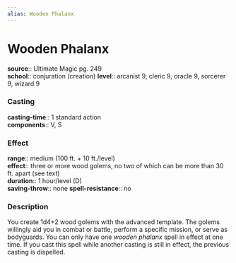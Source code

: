 ```yaml
---
alias: Wooden Phalanx
---
```


# Wooden Phalanx 

**source**:: Ultimate Magic pg. 249  
**school**:: conjuration (creation)
**level**:: arcanist 9, cleric 9, oracle 9, sorcerer 9, wizard 9

### Casting 

**casting-time**:: 1 standard action  
**components**:: V, S

### Effect 

**range**:: medium (100 ft. + 10 ft./level)  
**effect**:: three or more wood golems, no two of which can be more than 30 ft. apart (see text)  
**duration**:: 1 hour/level (D)  
**saving-throw**:: none
**spell-resistance**:: no

### Description 

You create 1d4+2 wood golems with the advanced template. The golems willingly aid you in combat or battle, perform a specific mission, or serve as bodyguards. You can only have one *wooden phalanx* spell in effect at one time. If you cast this spell while another casting is still in effect, the previous casting is dispelled.
